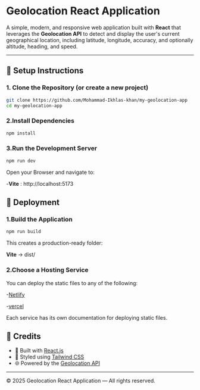 # Geolocation React Application

A simple, modern, and responsive web application built with **React** that leverages the **Geolocation API** to detect and display the user's current geographical location, including latitude, longitude, accuracy, and optionally altitude, heading, and speed.

---


## 🚀 Setup Instructions

### 1. Clone the Repository (or create a new project)

```bash
git clone https://github.com/Mohammad-Ikhlas-khan/my-geolocation-app
cd my-geolocation-app
```
### 2.Install Dependencies
```bash
npm install
```
### 3.Run the Development Server
```bash
npm run dev
```
Open your Browser and navigate to:

-**Vite** : 
http://localhost:5173

## 🚀 Deployment

### 1.Build the Application
```bash
npm run build
```
This creates a production-ready folder:

**Vite** → dist/

### 2.Choose a Hosting Service

You can deploy the static files to any of the following:

-[Netlify](https://www.netlify.com/)

-[vercel](https://vercel.com/)

Each service has its own documentation for deploying static files.

## 🙌 Credits

- 🙌 Built with [React.js](https://reactjs.org/)
- 🎨 Styled using [Tailwind CSS](https://tailwindcss.com/)
- 🌐 Powered by the [Geolocation API](https://developer.mozilla.org/en-US/docs/Web/API/Geolocation_API)

---

© 2025 Geolocation React Application — All rights reserved.
